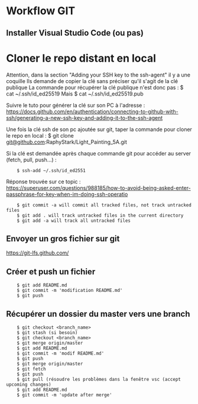 # Workflow GIT
## Installer Visual Studio Code (ou pas)

# Cloner le repo distant en local

Attention, dans la section "Adding your SSH key to the ssh-agent" il y a une coquille
Ils demande de copier la clé sans préciser qu'il s'agit de la clé publique
La commande pour récupérer la clé publique n'est donc pas :
        $ cat ~/.ssh/id_ed25519
Mais
        $ cat ~/.ssh/id_ed25519.pub

Suivre le tuto pour générer la clé sur son PC à l'adresse :
https://docs.github.com/en/authentication/connecting-to-github-with-ssh/generating-a-new-ssh-key-and-adding-it-to-the-ssh-agent

Une fois la clé ssh de son pc ajoutée sur git, taper la commande pour cloner le repo en local :
        $ git clone git@github.com:RaphyStark/Light_Painting_5A.git

Si la clé est demandée après chaque commande git pour accéder au server (fetch, pull, push...) :
        
        $ ssh-add ~/.ssh/id_ed2551

Réponse trouvée sur ce topic :
https://superuser.com/questions/988185/how-to-avoid-being-asked-enter-passphrase-for-key-when-im-doing-ssh-operatio



        $ git commit -a will commit all tracked files, not track untracked files
        $ git add . will track untracked files in the current directory
        $ git add -a will track all untracked files


## Envoyer un gros fichier sur git
  https://git-lfs.github.com/

## Créer et push un fichier
        $ git add README.md
        $ git commit -m 'modification README.md'
        $ git push

## Récupérer un dossier du master vers une branch
        $ git checkout <branch_name>
        $ git stash (si besoin)
        $ git checkout <branch_name>
        $ git merge origin/master
        $ git add README.md 
        $ git commit -m 'modif README.md'
        $ git push
        $ git merge origin/master
        $ git fetch
        $ git push
        $ git pull (résoudre les problèmes dans la fenêtre vsc (accept upcoming changes)
        $ git add README.md
        $ git commit -m 'update after merge'
